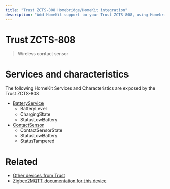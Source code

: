 ```yaml
---
title: "Trust ZCTS-808 Homebridge/HomeKit integration"
description: "Add HomeKit support to your Trust ZCTS-808, using Homebridge, Zigbee2MQTT and homebridge-z2m."
---
```

<!---
This file has been GENERATED using src/docgen/docgen.ts
DO NOT EDIT THIS FILE MANUALLY!
-->
# Trust ZCTS-808
> Wireless contact sensor


# Services and characteristics
The following HomeKit Services and Characteristics are exposed by
the Trust ZCTS-808

* [BatteryService](../../battery.md)
  * BatteryLevel
  * ChargingState
  * StatusLowBattery
* [ContactSensor](../../sensors.md)
  * ContactSensorState
  * StatusLowBattery
  * StatusTampered


# Related
* [Other devices from Trust](../index.md#trust)
* [Zigbee2MQTT documentation for this device](https://www.zigbee2mqtt.io/devices/ZCTS-808.html)